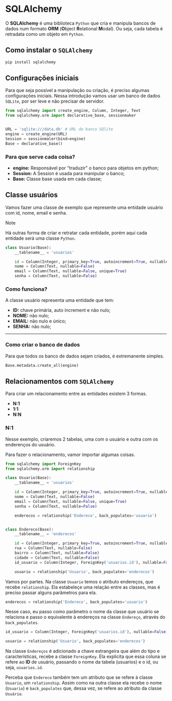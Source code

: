 # SQLAlchemy

O **SQLAlchemy** é uma biblioteca `Python` que cria e manipula bancos de dados num formato **ORM** (**O**bject **R**elational **M**odal). Ou seja, cada tabela é retradata como um objeto em `Python`.

## Como instalar o `SQLAlchemy`

```sh
pip install sqlalchemy
```

## Configurações iniciais

Para que seja possível a manipulação ou criação, é preciso algumas configurações iniciais. Nessa introdução vamos usar um banco de dados `SQLite`, por ser leve e não precisar de servidor.

```python
from sqlalchemy import create_engine, Column, Integer, Text
from sqlalchemy.orm import declarative_base, sessionmaker


URL = 'sqlite:///data.db' # URL do banco SQlite
engine = create_engine(URL)
Session = sessionmaler(bind=engine)
Base = declarative_base()
```

### Para que serve cada coisa?

- **engine:** Responsável por "traduzir" o banco para objetos em python;
- **Session:** A Session é usada para manipular o banco;
- **Base:** Classe base usada em cada classe;

## Classe usuários

Vamos fazer uma classe de exemplo que represente uma entidade usuário com id, nome, email e senha.

> [!NOTE]
> Há outras forma de criar e retratar cada entidade, porém aqui cada entidade será uma classe `Python`.

```python
class Usuario(Base):
    __tablename__ = 'usuarios'

    id = Column(Integer, primary_key=True, autoincrement=True, nullable=False)
    nome = Column(Text, nullable=False)
    email = Column(Text, nullable=False, unique=True)
    senha = Column(Text, nullable=False)
```

### Como funciona?

A classe usuário representa uma entidade que tem:

- **ID:** chave primária, auto increment e não nulo;
- **NOME:** não nulo;
- **EMAIL:** não nulo e único;
- **SENHA:** não nulo;

---

### Como criar o banco de dados

Para que todos os banco de dados sejam criados, é extremanente simples.

```python
Base.metadata.create_all(engine)
```

## Relacionamentos com `SQLAlchemy`

Para criar um relacionamento entre as entidades existem 3 formas.

- **N:1**
- **1:1**
- **N:N**

### N:1

Nesse exemplo, criaremos 2 tabelas, uma com o usuário e outra com os enderenços do usuário.

Para fazer o relacionamento, vamor importar algumas coisas.

```python
from sqlalchemy import ForeignKey
from sqlalchemy.orm import relationship
```

```python
class Usuario(Base):
    __tablename__ = 'usuarios'

    id = Column(Integer, primary_key=True, autoincrement=True, nullable=False)
    nome = Column(Text, nullable=False)
    email = Column(Text, nullable=False, unique=True)
    senha = Column(Text, nullable=False)

    enderecos = relationship('Endereco', back_populates='usuario')


class Endereco(Base):
    __tablename__ = 'enderecos'

    id = Column(Integer, primary_key=True, autoincrement=True, nullable=False)
    rua = Column(Text, nullable=False)
    bairro = Column(Text, nullable=False)
    cidade = Column(Text, nullable=False)
    id_usuario = Column(Integer, ForeignKey('usuarios.id'), nullable=False)

    usuario = relationship('Usuario', back_populates='enderecos')
```

Vamos por partes. Na classe `Usuario` temos o atributo endereços, que recebe `relationship`. Ela estabeleçe uma relação entre as classes, mas é preciso passar alguns parâmetros para ela.

```python
enderecos = relationship('Endereco', back_populates='usuario')
```

Nesse caso, eu passo como parâmetro o nome da classe que usuário se relaciona e passo o equivalente à endereços na classe `Endereço`, através do `back_populates`.

```python
id_usuario = Column(Integer, ForeignKey('usuarios.id'), nullable=False)

usuario = relationship('Usuario', back_populates='enderecos')
```

Na classe `Endereços` é adicionado a chave estrangeira que além do tipo e características, recebe a classe `ForeignKey`. Ela explicita que essa coluna se refere ao **ID** de usuário, passando o nome da tabela (usuarios) e o id, ou seja, `usuarios.id`.

Perceba que `Endereco` também tem um atributo que se refere à classe `Usuario`, um `relationship`. Assim como na outra classe ela recebe o nome (`Usuario`) e `back_populates` que, dessa vez, se refere ao atributo da classe `Usuário`.
